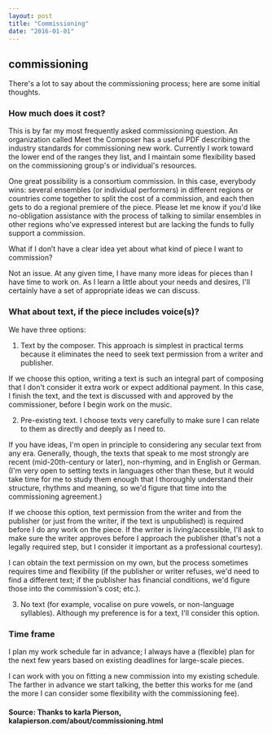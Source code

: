 ```yaml
---
layout: post
title: "Commissioning"
date: "2016-01-01"
---
```

## commissioning

There's a lot to say about the commissioning process; here are some initial thoughts.

### How much does it cost?

This is by far my most frequently asked commissioning question. An organization called Meet the Composer has a useful PDF describing the industry standards for commissioning new work. Currently I work toward the lower end of the ranges they list, and I maintain some flexibility based on the commissioning group's or individual's resources.

One great possibility is a consortium commission. In this case, everybody wins: several ensembles (or individual performers) in different regions or countries come together to split the cost of a commission, and each then gets to do a regional premiere of the piece. Please let me know if you'd like no-obligation assistance with the process of talking to similar ensembles in other regions who've expressed interest but are lacking the funds to fully support a commission.

What if I don’t have a clear idea yet about what kind of piece I want to commission?

Not an issue. At any given time, I have many more ideas for pieces than I have time to work on. As I learn a little about your needs and desires, I'll certainly have a set of appropriate ideas we can discuss.

### What about text, if the piece includes voice(s)?

We have three options:

1) Text by the composer. This approach is simplest in practical terms because it eliminates the need to seek text permission from a writer and publisher.

If we choose this option, writing a text is such an integral part of composing that I don't consider it extra work or expect additional payment. In this case, I finish the text, and the text is discussed with and approved by the commissioner, before I begin work on the music.

2) Pre-existing text. I choose texts very carefully to make sure I can relate to them as directly and deeply as I need to.

If you have ideas, I'm open in principle to considering any secular text from any era. Generally, though, the texts that speak to me most strongly are recent (mid-20th-century or later), non-rhyming, and in English or German. (I'm very open to setting texts in languages other than these, but it would take time for me to study them enough that I thoroughly understand their structure, rhythms and meaning, so we'd figure that time into the commissioning agreement.)

If we choose this option, text permission from the writer and from the publisher (or just from the writer, if the text is unpublished) is required before I do any work on the piece. If the writer is living/accessible, I'll ask to make sure the writer approves before I approach the publisher (that's not a legally required step, but I consider it important as a professional courtesy).

I can obtain the text permission on my own, but the process sometimes requires time and flexibility (if the publisher or writer refuses, we'd need to find a different text; if the publisher has financial conditions, we'd figure those into the commission's cost; etc.).

3) No text (for example, vocalise on pure vowels, or non-language syllables). Although my preference is for a text, I'll consider this option.

### Time frame

I plan my work schedule far in advance; I always have a (flexible) plan for the next few years based on existing deadlines for large-scale pieces.

I can work with you on fitting a new commission into my existing schedule. The farther in advance we start talking, the better this works for me (and the more I can consider some flexibility with the commissioning fee).


#### Source: Thanks to karla Pierson, kalapierson.com/about/commissioning.html
